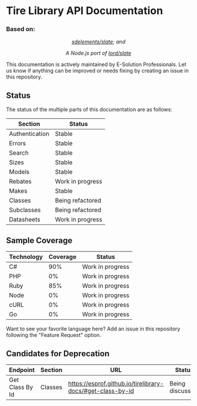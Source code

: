 # Tire Library API Documentation

### Based on:

<p align="center"><i><a href="https://github.com/sdelements/node-slate">sdelements/slate</a>; and</i></p>
<p align="center"><i>A Node.js port of <a href="https://github.com/lord/slate">lord/slate</a></i></p>

This documentation is actively maintained by E-Solution Professionals.
Let us know if anything can be improved or needs fixing by creating an issue in this repository.

## Status 

The status of the multiple parts of this documentation are as follows:

Section | Status
------- | ------
Authentication | Stable
Errors | Stable
Search | Stable
Sizes | Stable
Models | Stable
Rebates | Work in progress
Makes | Stable
Classes | Being refactored
Subclasses | Being refactored
Datasheets | Work in progress

## Sample Coverage

Technology | Coverage | Status
---------- | -------- | ------
C# | 90% | Work in progress
PHP | 0% | Work in progress
Ruby | 85% | Work in progress
Node | 0% | Work in progress
cURL | 0% | Work in progress
Go | 0% | Work in progress
Want to see your favorite language here? Add an issue in this repository following the "Feature Request" option.

## Candidates for Deprecation

Endpoint | Section | URL | Status
-------- | ------- | --- | ------
Get Class By Id | Classes | https://esprof.github.io/tirelibrary-docs/#get-class-by-id | Being discussed.